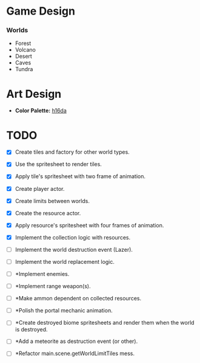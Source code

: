 # Game Design

### Worlds

- Forest
- Volcano
- Desert
- Caves
- Tundra

# Art Design

- **Color Palette:** [h16da](https://lospec.com/palette-list/h16da)

# TODO

- [x] Create tiles and factory for other world types.
- [x] Use the spritesheet to render tiles.
- [x] Apply tile's spritesheet with two frame of animation.

- [x] Create player actor.

- [x] Create limits between worlds.

- [x] Create the resource actor.
- [x] Apply resource's spritesheet with four frames of animation.
- [x] Implement the collection logic with resources.

- [ ] Implement the world destruction event (Lazer).
- [ ] Implement the world replacement logic.

- [ ] \*Implement enemies.
- [ ] \*Implement range weapon(s).
- [ ] \*Make ammon dependent on collected resources.

- [ ] \*Polish the portal mechanic animation.

- [ ] \*Create destroyed biome spritesheets and render them when the world is destroyed.

- [ ] \*Add a meteorite as destruction event (or other).

- [ ] \*Refactor main.scene.getWorldLimitTiles mess.
